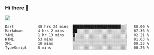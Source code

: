 ### Hi there 👋

<!--
**guozhigq/guozhigq** is a ✨ _special_ ✨ repository because its `README.md` (this file) appears on your GitHub profile.

Here are some ideas to get you started:

- 🔭 I’m currently working on ...
- 🌱 I’m currently learning ...
- 👯 I’m looking to collaborate on ...
- 🤔 I’m looking for help with ...
- 💬 Ask me about ...
- 📫 How to reach me: ...
- 😄 Pronouns: ...
- ⚡ Fun fact: ...
-->
![](https://github-readme-stats.vercel.app/api?username=guozhigq&show_icons=true)
<!--START_SECTION:waka-->

```text
Dart           48 hrs 24 mins  ██████████████████████░░░   88.00 %
Markdown       4 hrs 2 mins    ██░░░░░░░░░░░░░░░░░░░░░░░   07.36 %
YAML           1 hr 13 mins    ▓░░░░░░░░░░░░░░░░░░░░░░░░   02.21 %
HTML           53 mins         ▒░░░░░░░░░░░░░░░░░░░░░░░░   01.63 %
XML            10 mins         ░░░░░░░░░░░░░░░░░░░░░░░░░   00.33 %
TypeScript     8 mins          ░░░░░░░░░░░░░░░░░░░░░░░░░   00.26 %
```

<!--END_SECTION:waka-->
